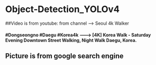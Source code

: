 # Object-Detection_YOLOv4
##Video is from youtube: from channel --> Seoul 4k Walker
#### #Dongseongno #Daegu #Korea4k ---> [4K] Korea Walk - Saturday Evening Downtown Street Walking, Night Walk Daegu, Korea.
## Picture is from google search engine
